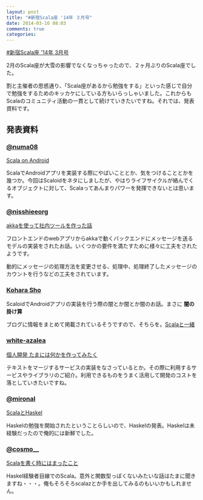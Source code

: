 ```yaml
---
layout: post
title: "#新宿Scala座 '14年 ３月号"
date: 2014-03-16 08:03
comments: true
categories: 
---
```


[#新宿Scala座 '14年 3月号](http://www.zusaar.com/event/3997003)

2月のScala座が大雪の影響でなくなっちゃったので、２ヶ月ぶりのScala座でした。


割と主催者の思惑通り、「Scala座があるから勉強をする」といった感じで自分で勉強をするためのキッカケにしている方もいらっしゃいました。これからもScalaのコミュニティ活動の一貫として続けていきたいですね。それでは、発表資料です。

## 発表資料

### [@numa08](https://twitter.com/numa08)

[Scala on Android](http://numa08.github.io/scala_za_data/8th/numa08/#0)

ScalaでAndroidアプリを実装する際にやばいこととか、気をつけることとかを幾つか。今回はScaloidをネタにしましたが、やはりライフサイクルが絡んでくるオブジェクトに対して、Scalaってあんまりパワーを発揮できないとは思います。

### [@nisshieeorg](https://twitter.com/nisshieeorg)

[akkaを使って社内ツールを作った話](http://nisshiee.github.io/work/slide/20140315/#/)

フロントエンドのwebアプリからakkaで動くバックエンドにメッセージを送るモデルの実装をされたお話。いくつかの要件を満たすために様々に工夫をされたようです。

動的にメッセージの処理方法を変更させる、処理中、処理終了したメッセージのカウントを行うなどの工夫をされています。

### [Kohara Sho](https://www.facebook.com/kohachori)

ScaloidでAndroidアプリの実装を行う際の闇とか闇とか闇のお話。まさに **闇の掛け算**


ブログに情報をまとめて掲載されているそうですので、そちらを。[Scalaと一緒](http://shoscala.hatenablog.com/)

### [white-azalea](http://white-azalea.hatenablog.jp/)

[個人開発 たまには何かを作ってみたく](http://numa08.github.io/scala_za_data/8th/yoshii/#/)

テキストをマージするサービスの実装をなさっているとか。その際に利用するサービスやライブラリのご紹介。利用できるものをうまく活用して開発のコストを落としていきたいですね。

### [@mironal](https://twitter.com/mironal)

[ScalaとHaskel](http://mironal.github.io/slides/2014-03-15/scala/index.html#0)

Haskelの勉強を開始されたということらしいので、Haskelの発表。Haskelは未経験だったので俺的には新鮮でした。

### [@cosmo__](https://twitter.com/cosmo__)

[Scalaを書く時にはまったこと](http://www.slideshare.net/cosmo0920/scala2014-3)

Haskel経験者目線でのScala。意外と関数型っぽくないみたいな話はたまに聞きますね・・・。俺もそろそろscalazとか手を出してみるのもいいかもしれません。
